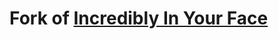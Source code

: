 # Fork of [Incredibly In Your Face](https://marketplace.visualstudio.com/items?itemName=VirejDasani.incredibly-in-your-face)

